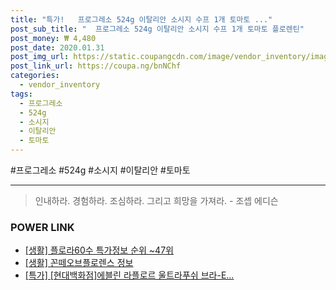 ```yaml
--- 
title: "특가!   프로그레소 524g 이탈리안 소시지 수프 1개 토마토 ..." 
post_sub_title: "  프로그레소 524g 이탈리안 소시지 수프 1개 토마토 플로렌틴" 
post_money: ₩ 4,480 
post_date: 2020.01.31 
post_img_url: https://static.coupangcdn.com/image/vendor_inventory/images/2016/12/26/16/1/fd33867c-98de-4cad-ba54-20ad33d1d473.jpg 
post_link_url: https://coupa.ng/bnNChf 
categories: 
  - vendor_inventory 
tags: 
  - 프로그레소 
  - 524g 
  - 소시지 
  - 이탈리안 
  - 토마토 
--- 
```

  #프로그레소 #524g #소시지 #이탈리안 #토마토 
<hr> 

> 인내하라. 경험하라. 조심하라. 그리고 희망을 가져라. - 조셉 에디슨 


### POWER LINK

* <a href="https://blog.naver.com/sakai111/221781791387" target="_blank"> [생활] 플로라60수 특가정보 순위 ~47위</a>
* <a href="https://blog.naver.com/sakai111/221759249386" target="_blank"> [생활] 꼰떼오브플로렌스 정보 </a>
* <a href="https://blog.naver.com/sakai111/221790712470" target="_blank">[특가] [현대백화점]에블린 라플로르 울트라푸쉬 브라-E...</a>
